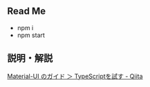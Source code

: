## Read Me


* npm i
* npm start



## 説明・解説

[Material-UI のガイド ＞ TypeScriptを試す - Qiita](https://qiita.com/sugasaki/items/62ca7d3ffb7a84bb13fb)


